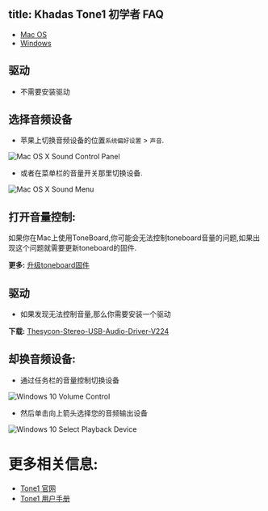 title: Khadas Tone1 初学者 FAQ
---

<ul class="nav nav-tabs" id="myTab" role="tablist">
  <li class="nav-item" role="presentation">
    <a class="nav-link active" id="mac-tab" data-toggle="tab" href="#mac" role="tab" aria-controls="mac" aria-selected="true">Mac OS</a>
  </li>
  <li class="nav-item" role="presentation">
    <a class="nav-link" id="win-tab" data-toggle="tab" href="#win" role="tab" aria-controls="win" aria-selected="false">Windows</a>
  </li>
</ul>
<div class="tab-content" id="myTabContent">
<div class="tab-pane fade show active" id="mac" role="tabpanel" aria-labelledby="win-tab">

## 驱动

* 不需要安装驱动

##  选择音频设备

* 苹果上切换音频设备的位置`系统偏好设置` > `声音`.

![Mac OS X Sound Control Panel](/linux/images/tone1/tb_faq_01.jpg)

* 或者在菜单栏的音量开关那里切换设备.

![Mac OS X Sound Menu](/linux/images/tone1/tb_faq_02.jpg)

## 打开音量控制: 

如果你在Mac上使用ToneBoard,你可能会无法控制toneboard音量的问题,如果出现这个问题就需要更新toneboard的固件.

**更多:**
[升级toneboard固件](/linux/zh-cn/tone1/HowtoUpgradeFirmware.html)

</div>
<div class="tab-pane fade" id="win" role="tabpanel" aria-labelledby="win-tab">

## 驱动

* 如果发现无法控制音量,那么你需要安装一个驱动

**下载:**
[Thesycon-Stereo-USB-Audio-Driver-V224](https://dl.khadas.com/Firmware/ToneBoard/Driver/Thesycon-Stereo-USB-Audio-Driver-V224.rar)

## 却换音频设备:

* 通过任务栏的音量控制切换设备

![Windows 10 Volume Control](/linux/images/tone1/xmos_volume.jpg)

* 然后单击向上箭头选择您的音频输出设备

![Windows 10 Select Playback Device](/linux/images/tone1/xmos_selection.jpg)

</div>
</div>

# 更多相关信息:

* [Tone1 官网](https://www.khadas.com/tone1)
* [Tone1 用户手册](/linux/zh-cn/tone1/UserManual.html)
